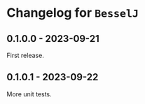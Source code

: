 # Changelog for `BesselJ`


## 0.1.0.0 - 2023-09-21

First release.


## 0.1.0.1 - 2023-09-22

More unit tests.